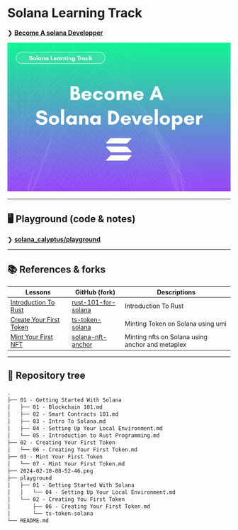 
# Solana Learning Track

❯ [**Become A solana Developper**](https://calyptus.co/learn-solana/)

![](2024-02-10-08-52-46.png)

--------

## 🖥️ Playground (code & notes)

❯ [**solana_calyptus/playground**](https://github.com/Laugharne/solana_calyptus/tree/main/playground)

--------

## 📚 References & forks

| Lessons                                                                                  | GitHub (fork)                                                           | Descriptions                                     |
| ---------------------------------------------------------------------------------------- | ----------------------------------------------------------------------- | ------------------------------------------------ |
| [Introduction To Rust](https://github.com/Laugharne/rust-101-for-solana#getting-started) | [rust-101-for-solana](https://github.com/Laugharne/rust-101-for-solana) | Introduction To Rust                             |
| [Create Your First Token](https://calyptus.co/lessons/creating-your-first-token/)        | [ts-token-solana](https://github.com/Laugharne/ts-token-solana)         | Minting Token on Solana using umi                |
| [Mint Your First NFT](https://calyptus.co/lessons/mint-your-first-nft/)                  | [solana-nft-anchor](https://github.com/Laugharne/solana-nft-anchor)     | Minting nfts on Solana using anchor and metaplex |

--------

## 🌲 Repository tree

```
.
├── 01 - Getting Started With Solana
│   ├── 01 - Blockchain 101.md
│   ├── 02 - Smart Contracts 101.md
│   ├── 03 - Intro To Solana.md
│   ├── 04 - Setting Up Your Local Environment.md
│   └── 05 - Introduction to Rust Programming.md
├── 02 - Creating Your First Token
│   └── 06 - Creating Your First Token.md
├── 03 - Mint Your First Token
│   └── 07 - Mint Your First Token.md
├── 2024-02-10-08-52-46.png
├── playground
│   ├── 01 - Getting Started With Solana
│   │   └── 04 - Setting Up Your Local Environment.md
│   └── 02 - Creating You First Token
│       ├── 06 - Creating Your First Token.md
│       └── ts-token-solana
└── README.md
```
